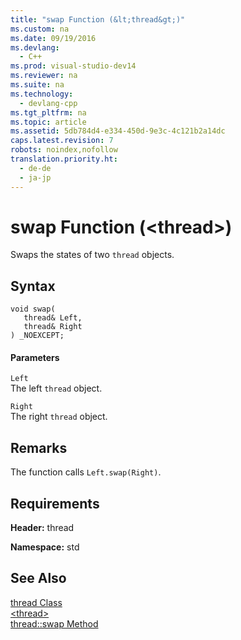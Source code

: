 ```yaml
---
title: "swap Function (&lt;thread&gt;)"
ms.custom: na
ms.date: 09/19/2016
ms.devlang: 
  - C++
ms.prod: visual-studio-dev14
ms.reviewer: na
ms.suite: na
ms.technology: 
  - devlang-cpp
ms.tgt_pltfrm: na
ms.topic: article
ms.assetid: 5db784d4-e334-450d-9e3c-4c121b2a14dc
caps.latest.revision: 7
robots: noindex,nofollow
translation.priority.ht: 
  - de-de
  - ja-jp
---
```

# swap Function (&lt;thread&gt;)
Swaps the states of two `thread` objects.  
  
## Syntax  
  
```  
void swap(  
   thread& Left,  
   thread& Right  
) _NOEXCEPT;  
```  
  
#### Parameters  
 `Left`  
 The left `thread` object.  
  
 `Right`  
 The right `thread` object.  
  
## Remarks  
 The function calls `Left.swap(Right)`.  
  
## Requirements  
 **Header:** thread  
  
 **Namespace:** std  
  
## See Also  
 [thread Class](../vs140/thread-Class.md)   
 [<thread\>](../vs140/-thread-.md)   
 [thread::swap Method](../vs140/thread--swap-Method.md)